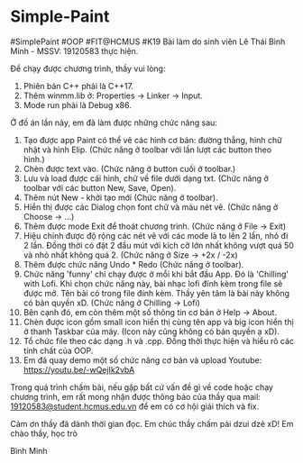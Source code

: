 # Simple-Paint
#SimplePaint #OOP #FIT@HCMUS #K19
Bài làm do sinh viên Lê Thái Bình Minh - MSSV: 19120583 thực hiện.

Để chạy được chương trình, thầy vui lòng:
1. Phiên bản C++ phải là C++17.
2. Thêm winmm.lib ở: Properties -> Linker -> Input.
3. Mode run phải là Debug x86.

Ở đồ án lần này, em đã làm được những chức năng sau:
1. Tạo được app Paint có thể vẽ các hình cơ bản: đường thẳng, hình chữ nhật và hình Elip. (Chức năng ở toolbar với lần lượt các button theo hình.)
2. Chèn được text vào. (Chức năng ở button cuối ở toolbar.)
3. Lưu và load được cái hình, chữ về file dưới dạng txt. (Chức năng ở toolbar với các button New, Save, Open).
4. Thêm nút New - khởi tạo mới (Chức năng ở toolbar).
5. Hiển thị được các Dialog chọn font chữ và màu nét vẽ. (Chức năng ở Choose -> ...)
6. Thêm được mode Exit để thoát chương trình. (Chức năng ở File -> Exit)
7. Hiệu chỉnh được độ rộng các nét vẽ với các mode là to lên 2 lần, nhỏ đi 2 lần. Đồng thời có đặt 2 đầu mút với kích cỡ lớn nhất không vượt quá 50 và nhỏ nhất không quá 2. (Chức năng ở Size -> +2x / -2x)
8. Thêm được chức năng Undo * Redo (Chức năng ở toolbar).
9. Chức năng 'funny' chỉ chạy được ở mỗi khi bắt đầu App. Đó là 'Chilling' with Lofi. Khi chọn chức năng này, bài nhạc lofi đính kèm trong file sẽ được mở. Tên bài có trong file đính kèm. Thầy yên tâm là bài này không có bản quyền xD. (Chức năng ở Chilling -> Lofi)
10. Bên cạnh đó, em còn thêm một số thông tin cơ bản ở Help -> About.
11. Chèn được icon gồm small icon hiển thị cùng tên app và big icon hiển thị ở thanh Taskbar của máy. (Icon này cũng không có bản quyền ạ xD). 
12. Tổ chức file theo các dạng .h và .cpp. Đồng thời thực hiện và hiểu rõ các tính chất của OOP.
13. Em đã quay demo một số chức năng cơ bản và upload Youtube: https://youtu.be/-wQejIk2vbA

Trong quá trình chấm bài, nếu gặp bất cứ vấn đề gì về code hoặc chạy chương trình, em rất mong nhận được thông báo của thầy qua mail: 19120583@student.hcmus.edu.vn để em có cơ hội giải thích và fix.

Cảm ơn thầy đã dành thời gian đọc. Em chúc thầy chấm pài dzui dzẻ xD!
Em chào thầy,
học trò

Bình Minh
